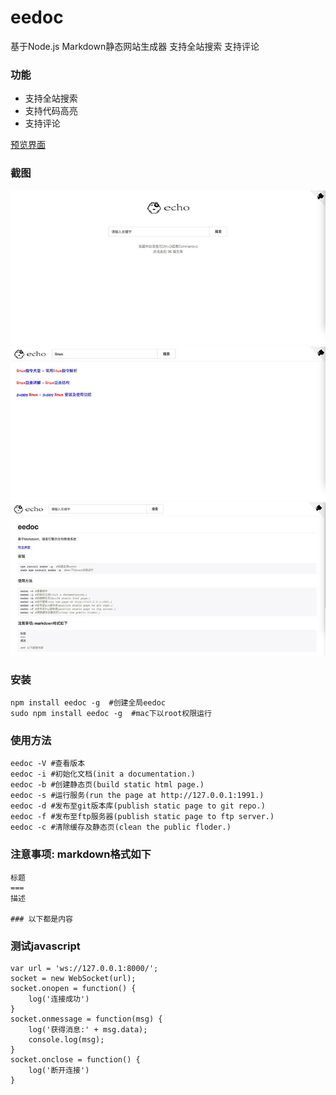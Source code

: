 eedoc
===
基于Node.js Markdown静态网站生成器 支持全站搜索 支持评论

### 功能
- 支持全站搜索
- 支持代码高亮
- 支持评论

[预览界面](https://pluckypan.github.io)

### 截图
![主界面](https://raw.githubusercontent.com/Pluckypan/eedoc/master/screenshoot/main_thumb.jpg)
![搜索](https://raw.githubusercontent.com/Pluckypan/eedoc/master/screenshoot/search_thumb.jpg)
![文章详情页](https://raw.githubusercontent.com/Pluckypan/eedoc/master/screenshoot/article_thumb.jpg)

### 安装
```
npm install eedoc -g  #创建全局eedoc
sudo npm install eedoc -g  #mac下以root权限运行
```
### 使用方法
```
eedoc -V #查看版本
eedoc -i #初始化文档(init a documentation.)
eedoc -b #创建静态页(build static html page.)
eedoc -s #运行服务(run the page at http://127.0.0.1:1991.)
eedoc -d #发布至git版本库(publish static page to git repo.)
eedoc -f #发布至ftp服务器(publish static page to ftp server.)
eedoc -c #清除缓存及静态页(clean the public floder.)
```
### 注意事项: markdown格式如下
```
标题
===
描述

### 以下都是内容
```
### 测试javascript
```
var url = 'ws://127.0.0.1:8000/';
socket = new WebSocket(url);
socket.onopen = function() {
    log('连接成功')
}
socket.onmessage = function(msg) {
    log('获得消息:' + msg.data);
    console.log(msg);
}
socket.onclose = function() {
    log('断开连接')
}
```

